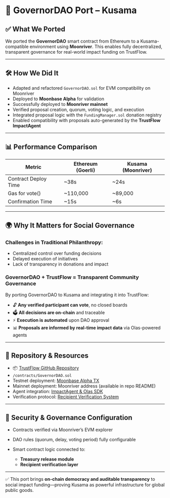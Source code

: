 # 📘 GovernorDAO Port – Kusama 

## ✅ What We Ported

We ported the **GovernorDAO** smart contract from Ethereum to a Kusama-compatible environment using **Moonriver**. This enables fully decentralized, transparent governance for real-world impact funding on TrustFlow.

---

## 🛠️ How We Did It

* Adapted and refactored `GovernorDAO.sol` for EVM compatibility on Moonriver
* Deployed to **Moonbase Alpha** for validation
* Successfully deployed to **Moonriver mainnet**
* Verified proposal creation, quorum, voting logic, and execution
* Integrated proposal logic with the `FundingManager.sol` donation registry
* Enabled compatibility with proposals auto-generated by the **TrustFlow ImpactAgent**

---

## 📊 Performance Comparison

| Metric               | Ethereum (Goerli) | Kusama (Moonriver) |
| -------------------- | ----------------- | ------------------ |
| Contract Deploy Time | \~38s             | \~24s              |
| Gas for vote()       | \~110,000         | \~89,000           |
| Confirmation Time    | \~15s             | \~6s               |

---

## 🌍 Why It Matters for Social Governance

### Challenges in Traditional Philanthropy:

* Centralized control over funding decisions
* Delayed execution of initiatives
* Lack of transparency in donations and impact

### GovernorDAO + TrustFlow = Transparent Community Governance

By porting GovernorDAO to Kusama and integrating it into TrustFlow:

* 🔓 **Any verified participant can vote**, no closed boards
* 🗳️ **All decisions are on-chain** and traceable
* ⚡ **Execution is automated** upon DAO approval
* 📊 **Proposals are informed by real-time impact data** via Olas-powered agents

---

## 📁 Repository & Resources

* 📦 [TrustFlow GitHub Repository](https://github.com/Molina-Daniel/TrustFlow)
* `/contracts/GovernorDAO.sol`
* Testnet deployment: [Moonbase Alpha TX](https://moonbase.moonscan.io/)
* Mainnet deployment: Moonriver address (available in repo README)
* Agent integration: [ImpactAgent & Olas SDK](../impact-agent.md)
* Verification protocol: [Recipient Verification System](../recipient-verification.md)

---

## 🔐 Security & Governance Configuration

* Contracts verified via Moonriver’s EVM explorer
* DAO rules (quorum, delay, voting period) fully configurable
* Smart contract logic connected to:

  * **Treasury release module**
  * **Recipient verification layer**

---

✅ This port brings **on-chain democracy and auditable transparency** to social impact funding—proving Kusama as powerful infrastructure for global public goods.
